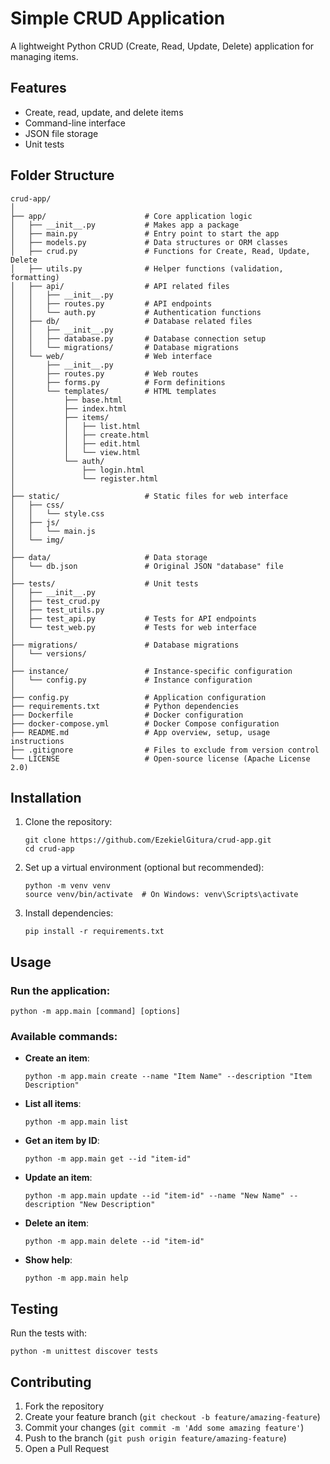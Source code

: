 # Simple CRUD Application

A lightweight Python CRUD (Create, Read, Update, Delete) application for managing items.

## Features

- Create, read, update, and delete items
- Command-line interface
- JSON file storage
- Unit tests

## Folder Structure

```
crud-app/
│
├── app/                      # Core application logic
│   ├── __init__.py           # Makes app a package 
│   ├── main.py               # Entry point to start the app
│   ├── models.py             # Data structures or ORM classes
│   ├── crud.py               # Functions for Create, Read, Update, Delete
│   ├── utils.py              # Helper functions (validation, formatting)
│   ├── api/                  # API related files
│   │   ├── __init__.py
│   │   ├── routes.py         # API endpoints
│   │   └── auth.py           # Authentication functions
│   ├── db/                   # Database related files
│   │   ├── __init__.py
│   │   ├── database.py       # Database connection setup
│   │   └── migrations/       # Database migrations
│   └── web/                  # Web interface
│       ├── __init__.py
│       ├── routes.py         # Web routes
│       ├── forms.py          # Form definitions
│       └── templates/        # HTML templates
│           ├── base.html
│           ├── index.html
│           ├── items/
│           │   ├── list.html
│           │   ├── create.html
│           │   ├── edit.html
│           │   └── view.html
│           └── auth/
│               ├── login.html
│               └── register.html
│
├── static/                   # Static files for web interface
│   ├── css/
│   │   └── style.css
│   ├── js/
│   │   └── main.js
│   └── img/
│
├── data/                     # Data storage
│   └── db.json               # Original JSON "database" file
│
├── tests/                    # Unit tests
│   ├── __init__.py
│   ├── test_crud.py
│   ├── test_utils.py
│   ├── test_api.py           # Tests for API endpoints
│   └── test_web.py           # Tests for web interface
│
├── migrations/               # Database migrations
│   └── versions/
│
├── instance/                 # Instance-specific configuration
│   └── config.py             # Instance configuration 
│
├── config.py                 # Application configuration
├── requirements.txt          # Python dependencies
├── Dockerfile                # Docker configuration
├── docker-compose.yml        # Docker Compose configuration
├── README.md                 # App overview, setup, usage instructions
├── .gitignore                # Files to exclude from version control
└── LICENSE                   # Open-source license (Apache License 2.0)
```

## Installation

1. Clone the repository:
   ```
   git clone https://github.com/EzekielGitura/crud-app.git
   cd crud-app
   ```

2. Set up a virtual environment (optional but recommended):
   ```
   python -m venv venv
   source venv/bin/activate  # On Windows: venv\Scripts\activate
   ```

3. Install dependencies:
   ```
   pip install -r requirements.txt
   ```

## Usage

### Run the application:

```
python -m app.main [command] [options]
```

### Available commands:

- **Create an item**:
  ```
  python -m app.main create --name "Item Name" --description "Item Description"
  ```

- **List all items**:
  ```
  python -m app.main list
  ```

- **Get an item by ID**:
  ```
  python -m app.main get --id "item-id"
  ```

- **Update an item**:
  ```
  python -m app.main update --id "item-id" --name "New Name" --description "New Description"
  ```

- **Delete an item**:
  ```
  python -m app.main delete --id "item-id"
  ```

- **Show help**:
  ```
  python -m app.main help
  ```

## Testing

Run the tests with:

```
python -m unittest discover tests
```

## Contributing

1. Fork the repository
2. Create your feature branch (`git checkout -b feature/amazing-feature`)
3. Commit your changes (`git commit -m 'Add some amazing feature'`)
4. Push to the branch (`git push origin feature/amazing-feature`)
5. Open a Pull Request
